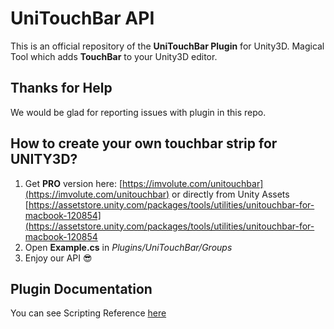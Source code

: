 # UniTouchBar API

This is an official repository of the **UniTouchBar Plugin** for Unity3D.
Magical Tool which adds **TouchBar** to your Unity3D editor.




## Thanks for Help
  We would be glad for reporting issues with plugin in this repo.

## How to create your own touchbar strip for UNITY3D?
  1. Get **PRO** version here: [https://imvolute.com/unitouchbar](https://imvolute.com/unitouchbar) or directly from Unity Assets [https://assetstore.unity.com/packages/tools/utilities/unitouchbar-for-macbook-120854](https://assetstore.unity.com/packages/tools/utilities/unitouchbar-for-macbook-120854
  2. Open **Example.cs** in _Plugins/UniTouchBar/Groups_
  3. Enjoy our API 😎

## Plugin Documentation
  You can see Scripting Reference [here](https://imvolute.com/unitouchbar)
